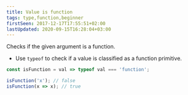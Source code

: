 ```yaml
---
title: Value is function
tags: type,function,beginner
firstSeen: 2017-12-17T17:55:51+02:00
lastUpdated: 2020-09-15T16:28:04+03:00
---
```


Checks if the given argument is a function.

- Use `typeof` to check if a value is classified as a function primitive.

```js
const isFunction = val => typeof val === 'function';
```

```js
isFunction('x'); // false
isFunction(x => x); // true
```
